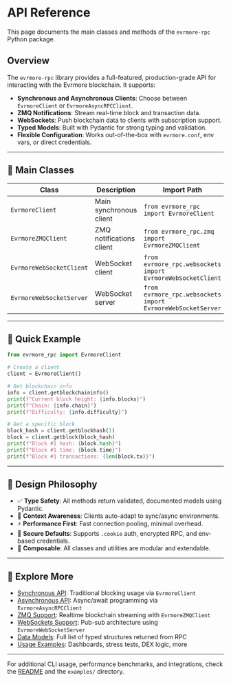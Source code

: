 # API Reference

This page documents the main classes and methods of the `evrmore-rpc` Python package.

## Overview

The `evrmore-rpc` library provides a full-featured, production-grade API for interacting with the Evrmore blockchain. It supports:

- **Synchronous and Asynchronous Clients**: Choose between `EvrmoreClient` or `EvrmoreAsyncRPCClient`.
- **ZMQ Notifications**: Stream real-time block and transaction data.
- **WebSockets**: Push blockchain data to clients with subscription support.
- **Typed Models**: Built with Pydantic for strong typing and validation.
- **Flexible Configuration**: Works out-of-the-box with `evrmore.conf`, env vars, or direct credentials.

---

## 🚀 Main Classes

| Class | Description | Import Path |
|-------|-------------|-------------|
| `EvrmoreClient` | Main synchronous client | `from evrmore_rpc import EvrmoreClient` |
| `EvrmoreZMQClient` | ZMQ notifications client | `from evrmore_rpc.zmq import EvrmoreZMQClient` |
| `EvrmoreWebSocketClient` | WebSocket client | `from evrmore_rpc.websockets import EvrmoreWebSocketClient` |
| `EvrmoreWebSocketServer` | WebSocket server | `from evrmore_rpc.websockets import EvrmoreWebSocketServer` |

---

## 🧪 Quick Example

```python
from evrmore_rpc import EvrmoreClient

# Create a client
client = EvrmoreClient()

# Get blockchain info
info = client.getblockchaininfo()
print(f"Current block height: {info.blocks}")
print(f"Chain: {info.chain}")
print(f"Difficulty: {info.difficulty}")

# Get a specific block
block_hash = client.getblockhash(1)
block = client.getblock(block_hash)
print(f"Block #1 hash: {block.hash}")
print(f"Block #1 time: {block.time}")
print(f"Block #1 transactions: {len(block.tx)}")
```

---

## 🧠 Design Philosophy

- ✅ **Type Safety**: All methods return validated, documented models using Pydantic.
- 🔁 **Context Awareness**: Clients auto-adapt to sync/async environments.
- ⚡ **Performance First**: Fast connection pooling, minimal overhead.
- 🔐 **Secure Defaults**: Supports `.cookie` auth, encrypted RPC, and env-based credentials.
- 🧩 **Composable**: All classes and utilities are modular and extendable.

---

## 🔎 Explore More

- [Synchronous API](sync_api.md): Traditional blocking usage via `EvrmoreClient`
- [Asynchronous API](async_api.md): Async/await programming via `EvrmoreAsyncRPCClient`
- [ZMQ Support](zmq.md): Realtime blockchain streaming with `EvrmoreZMQClient`
- [WebSockets Support](websockets.md): Pub-sub architecture using `EvrmoreWebSocketServer`
- [Data Models](models.md): Full list of typed structures returned from RPC
- [Usage Examples](examples.md): Dashboards, stress tests, DEX logic, more

---

For additional CLI usage, performance benchmarks, and integrations, check the [README](index.md) and the `examples/` directory.
